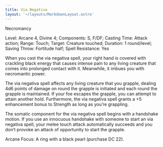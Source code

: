 ```yaml
---
title: Via Negativa
layout: '~/layouts/MarkdownLayout.astro'
---
```

Necromancy

Level: Arcane 4, Divine 4; Components: S, F/DF; Casting Time: Attack action;
Range: Touch; Target: Creature touched; Duration: 1 round/level; Saving Throw:
Fortitude half; Spell Resistance: Yes

When you cast the via negativa spell, your right hand is covered with
crackling black energy that causes intense pain to any living creature that
comes into prolonged contact with it. Meanwhile, it imbues you with
necromantic power.

The via negativa spell affects any living creature that you grapple, dealing
4d6 points of damage on round the grapple is initiated and each round the
grapple is maintained. If your foe escapes the grapple, you can attempt to
attain another hold. Furthermore, the via negativa spell grants a +5
enhancement bonus to Strength as long as you’re grappling.

The somatic component for the via negativa spell begins with a handshake
motion. If you use an innocuous handshake with someone to start an via
negativa spell, your melee touch attack automatically succeeds and you don’t
provoke an attack of opportunity to start the grapple.

Arcane Focus: A ring with a black pearl (purchase DC 22).

